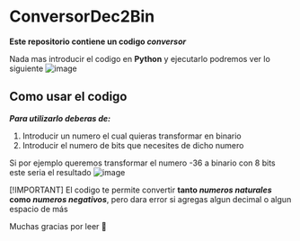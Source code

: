 # ConversorDec2Bin
 **Este repositorio contiene un codigo _conversor_**
 
 Nada mas introducir el codigo en **Python** y ejecutarlo podremos ver lo siguiente
 ![image](https://github.com/Darrencro/ConversorDec2Bin/assets/144936611/663d8bd0-ae1a-4bdd-afe2-b9181f055828)

 ## Como usar el codigo
 
 ***Para utilizarlo deberas de:***
 1. Introducir un numero el cual quieras transformar en binario
 2. Introducir el numero de bits que necesites de dicho numero
    
Si por ejemplo queremos transformar el numero -36 a binario con 8 bits este seria el resultado
![image](https://github.com/Darrencro/ConversorDec2Bin/assets/144936611/4bf99fee-6303-4052-be9a-dc39193a26a9)

[!IMPORTANT]
El codigo te permite convertir **tanto _numeros naturales_ como _numeros negativos_**, pero dara error si agregas algun decimal o algun espacio de más

Muchas gracias por leer 🤠
